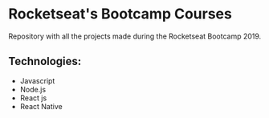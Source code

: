 # Rocketseat's Bootcamp Courses

Repository with all the projects made during the Rocketseat Bootcamp 2019.

## Technologies:
- Javascript
- Node.js
- React js
- React Native

